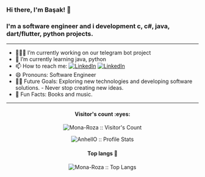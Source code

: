 ### Hi there, I'm Başak! 👋   

### I'm a software engineer and i development c, c#, java, dart/flutter, python projects.   

--- 
- 👩🏻‍💻 I’m currently working on our telegram bot project
- 🌱 I’m currently learning java, python
- 📫 How to reach me:    <a href="https://www.linkedin.com/in/basak-nisan-ivgen-a87939202/" target="_blank"><img alt="LinkedIn" src="https://img.shields.io/badge/LinkedIn-@basaknisanivgen-blue?style=flat&logo=linkedin"></a>  <a href="https://medium.com/@mona-roza" target="_blank"><img alt="LinkedIn" src="https://img.shields.io/badge/medium-mona--roza-orange"></a>
- 😄 Pronouns: Software Engineer
- 💪🏼 Future Goals: Exploring new technologies and developing software solutions. - Never stop creating new ideas.
- 🌸 Fun Facts: Books and music.  
---
<h4 align="center">Visitor's count :eyes:</h4>
<p align="center"><img src="https://profile-counter.glitch.me/{Mona-Roza}/count.svg" alt="Mona-Roza :: Visitor's Count" /></p>

<p align="center"><img src="https://github-readme-stats.vercel.app/api?username=Mona-Roza&show_icons=true&theme=radical" alt="AnhellO :: Profile Stats" /></p>

<h4 align="center">Top langs 🔮</h4>
<p align="center"><img src="https://github-readme-stats.vercel.app/api/top-langs/?username=Mona-Roza&layout=compact" alt="Mona-Roza :: Top Langs" /></p>

	  
 
  </tbody>
</table>

